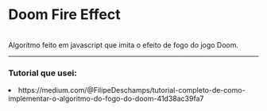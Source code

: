 # Doom Fire Effect

<br>
Algorítmo feito em javascript que imita o efeito de fogo do jogo Doom.

<hr>

<h3> Tutorial que usei: </h3> 
  <li> https://medium.com/@FilipeDeschamps/tutorial-completo-de-como-implementar-o-algoritmo-do-fogo-do-doom-41d38ac39fa7 </li>
